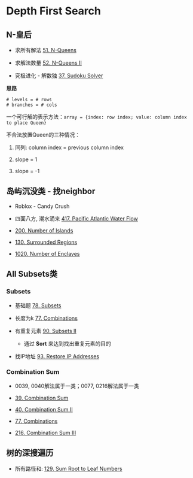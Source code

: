 # Depth First Search

## N-皇后

* 求所有解法 [51. N-Queens](https://leetcode.com/problems/n-queens/)

* 求解法数量 [52. N-Queens II](https://leetcode.com/problems/n-queens-ii/)

* 究极进化 - 解数独 [37. Sudoku Solver](https://leetcode.com/problems/sudoku-solver/)

**思路**

```
# levels = # rows
# branches = # cols
```

一个可行解的表示方法：`array = {index: row index; value: column index to place Queen}`

不合法放置Queen的三种情况：

1. 同列: column index = previous column index

2. slope = 1

3. slope = -1

## 岛屿沉没类 - 找neighbor
* Roblox - Candy Crush

* 四面八方, 潮水涌来 [417. Pacific Atlantic Water Flow](https://leetcode.com/problems/pacific-atlantic-water-flow/)

* [200. Number of Islands](https://leetcode.com/problems/number-of-islands/submissions/)

* [130. Surrounded Regions](https://leetcode.com/problems/surrounded-regions/)

* [1020. Number of Enclaves](https://leetcode.com/problems/number-of-enclaves/)

## All Subsets类

### Subsets

* 基础题 [78. Subsets](https://leetcode.com/problems/subsets/)

* 长度为k [77. Combinations](https://leetcode.com/problems/combinations/)

* 有重复元素 [90. Subsets II](https://leetcode.com/problems/subsets-ii/)
    * 通过 **Sort** 来达到找出重复元素的目的

* 找IP地址 [93. Restore IP Addresses](https://leetcode.com/problems/restore-ip-addresses/)

### Combination Sum
* 0039, 0040解法属于一类；0077, 0216解法属于一类

* [39. Combination Sum](https://leetcode.com/problems/combination-sum/)

* [40. Combination Sum II](https://leetcode.com/problems/combination-sum-ii/)

* [77. Combinations](https://leetcode.com/problems/combinations/)

* [216. Combination Sum III](https://leetcode.com/problems/combination-sum-iii/)

## 树的深搜遍历

* 所有路径和: [129. Sum Root to Leaf Numbers](https://leetcode.com/problems/sum-root-to-leaf-numbers/)



